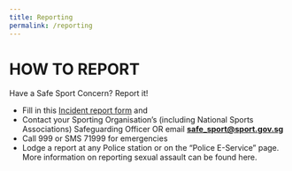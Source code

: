 ```yaml
---
title: Reporting
permalink: /reporting
---
```

# HOW TO REPORT
Have a Safe Sport Concern? Report it! 

* Fill in this [Incident report form](https://form.gov.sg/60b097299b02630012f93aac) and
* Contact your Sporting Organisation’s (including National Sports Associations) Safeguarding Officer OR
email **safe_sport@sport.gov.sg**
* Call 999 or SMS 71999 for emergencies 
* Lodge a report at any Police station or on the “Police E-Service” page. More information on reporting sexual assault can be found here.